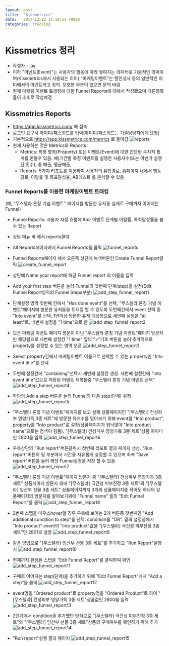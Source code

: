 ```yaml
---
layout: post
title:  "kissmetrics"
date:   2017-12-22 14:19:51 +0900
categories: tracking
---
```


# Kissmetrics 정리
+ 작성자 - jay
+ 이하 "이벤트(Event)"는 사용자의 행동에 따라 쌓여지는 데이터로 기술적인 의미이며(Kissmetrics에서 사용되는 의미) "마케팅이벤트"는 할인생사 등의 일반적인 의미에서의 이벤트라고 정의. 모호한 부분이 있으면 문의 바람
+ 현재 마케팅 이벤트 트래킹에 대한 Funnel Reports에 대해서 작성됐으며 다른항목들이 추후로 작성예정

## Kissmetrics Reports
+ https://app.kissmetrics.com/ 에 접속
+ 로그인 요구시 아이디/패스워드를 입력(아이디/패스워드는 기술담당자에게 요청)
+ 기본적으로 https://app.kissmetrics.com/metrics 로 들어감
    ![reports](./kissmetrics/reports.png)
+ 현재 사용하는 것은 Metrics와 Reports
    - Metrics: 특정 항목(Property) 또는 이벤트(Event)에 대한 간단한 수치적 통계를 만들수 있음. 예)기간별 특정 이벤트를 실행한 사용자수(또는 이벤가 실행된 횟수), 총 매출, 평균매출,  
    - Reports: 5가지 리포트를 이용하여 사용자의 유입경로, 홈페이지 내에서 행동경로, 이탈률 및 목표달성율, AB테스트 를 분석할 수 있음

### Funnel Reports를 이용한 마케팅이벤트 트래킹
(예, "무스텔라 론칭 기념 이벤트" 페이지를 방문한 유저중 실제로 구매까지 이어지는 Funnel)
+ Funnel Reports: 사용자 지정 흐름에 따라 이벤트 단계별 이탈률, 목적달성률을 볼수 있는 Report
+ 상담 메뉴 바 에서 reports클릭
+ All Reports페이지에서 Funnel Reports를 클릭
![funnel_reports](./kissmetrics/funnel_reports.png)

+ Funnel Reports페이지 에서 오른쪽 상단에 녹색버튼인 Create Funnel Report클릭
![create_funnel_report](./kissmetrics/create_funnel_report.png)

+ 상단에 Name your report에 해당 Funnel report 의 이름을 입력
+ Add your first step 버튼을 눌러 Funnel의 첫번째 단계(step)을 설정(Edit Funnel Report영역의 Funnel Steps부분)
![add_step_funnel_report1](./kissmetrics/add_step_funnel_report1.png)

+ 단계설정 영역 첫번째 칸에서 "Has done event"를 선택, "무스텔라 론칭 기념 이벤트"페이지에 방문한 유저들을 트래킹 할 수 있도록 두번째칸에서 event 선택 중 "Into event"를 선택, 1번이상 방문한 유저 대상임으로 세번째 설정을 "at least"로, 네번째 설정을 "1 time"으로 함
![add_step_funnel_report2](./kissmetrics/add_step_funnel_report2.png)

+ 모든 마케팅 이벤트 페이지 방문이 아닌 "무스텔라 론칭 기념 이벤트"페이지 방문자만 해당됨으로 네번째 설정칸 "1 time" 옆의 ">"기호 버튼을 눌러 추가적으로 property를 설정할 수 있는 영역 오픈
![add_step_funnel_report3](./kissmetrics/add_step_funnel_report3.png)

+ Select property칸에서 마케팅이벤트 이름으로 선택할 수 있는 property인 "Into event title"를 선택
+ 두번째 설정칸에 "containing"선택시 세번째 설정칸 생성. 세번째 설정칸에 "Into event title"값으로 저장된 이벤트 제목들중 "무스텔라 론칭 기념 이벤트 선택"
![add_step_funnel_report4](./kissmetrics/add_step_funnel_report4.png)

+ 하단의 Add a step 버튼을 눌러 Funnel의 다음 step(단계) 설정
![add_step_funnel_report5](./kissmetrics/add_step_funnel_report5.png)

+ "무스텔라 론칭 기념 이벤트"페이지를 보고 실제 상품페이지인 "[무스텔라] 건성피부 영양가득 3종 세트"에 방문한 유저수를 알아보기 위해 event를 "Into product", property를 "Into product"로 설정(상품페이지가 워낙많아 "Into product name"으로는 검색이 힘듬). "[무스텔라] 건성피부 영양가득 3종 세트"상품 아이디 인 2800을 입력
![add_step_funnel_report6](./kissmetrics/add_step_funnel_report6.png)

+ 우측상단의 "Run report"버튼클릭시 첫번째 리포트 결과 페이지 생성. "Run report"버튼의 밑 부분에서 기간을 자유롭게 설정할 수 있으며 좌측 "Save report"버튼을 눌러 해당 Funnel설정을 저장 할 수 있음
![add_step_funnel_report7](./kissmetrics/add_step_funnel_report7.png)

+ "무스텔라 론칭 기념 이벤트"페이지 방문자 중 "[무스텔라] 건성피부 영양가득 3종 세트" 상품페이지 방문자 외에 "[무스텔라] 극건성 피부진정 3종 세트"와 "[무스텔라] 임산부 선물 3종 세트" 상품페이지까지 3개의 상품페이지중 적어도 하나의 상품페이지의 방문자를 알아보기위에 "Funnel name" 밑의 "Edit Funnel Report"를 클릭
![add_step_funnel_report8](./kissmetrics/add_step_funnel_report8.png)

+ 2번째 스탭을 마우스hover할 경우 우측에 보이는 2개 버튼중 첫번째인 "Add additional condition to step"을 선택. condition을 "OR". 밑의 설정창에서 "Into product" event의 "Into product"값을 "[무스텔라] 극건성 피부진정 3종 세트"인 2801로 설정
![add_step_funnel_report9](./kissmetrics/add_step_funnel_report9.png)

+ 같은 방법으로 "[무스텔라] 임산부 선물 3종 세트"를 추가하고 "Run Report"실행시
![add_step_funnel_report10](./kissmetrics/add_step_funnel_report10.png)
+ 현재까지 완성된 스탭을 "Edit Funnel Report"를 클릭하여 확인
![add_step_funnel_report11](./kissmetrics/add_step_funnel_report11.png)

+ 구매로 이어지는 step(단계)을 추가하기 위해 "Edit Funnel Report"에서 "Add a step"을 클릭
![add_step_funnel_report12](./kissmetrics/add_step_funnel_report12.png)

+ event명을 "Ordered product"로 property명을 "Ordered Product"로 하여 "[무스텔라] 건성피부 영양가득 3종 세트"상품값인 2800을 입력
![add_step_funnel_report13](./kissmetrics/add_step_funnel_report13.png)

+ 2단계에서 condition을 추가했던 방식으로 "[무스텔라] 극건성 피부진정 3종 세트"와 "[무스텔라] 임산부 선물 3종 세트"상품의 구매여부를 확인하기 위해 추가
![add_step_funnel_report14](./kissmetrics/add_step_funnel_report14.png)

+ "Run report"실행 결과 페이지
![add_step_funnel_report15](./kissmetrics/add_step_funnel_report15.png)
